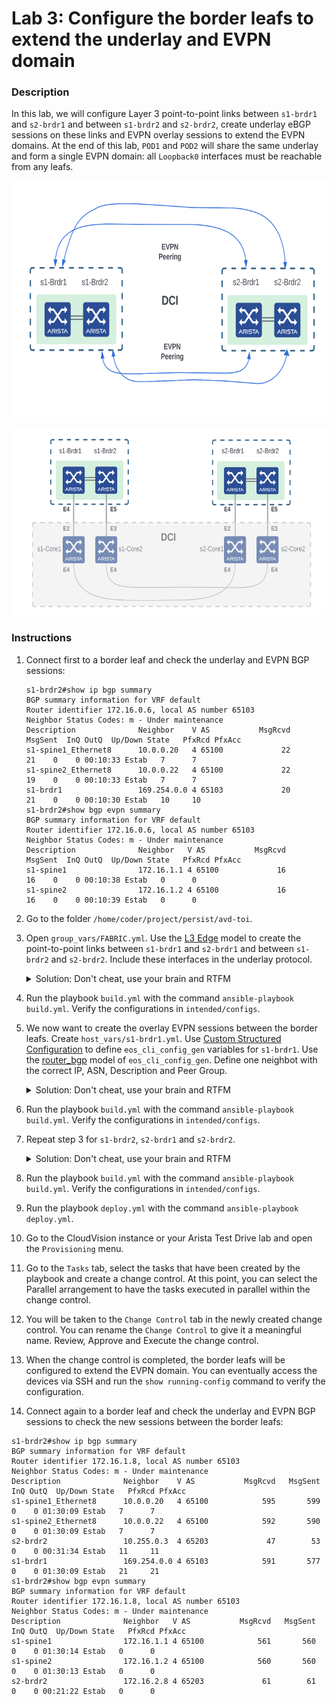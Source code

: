 # Lab 3: Configure the border leafs to extend the underlay and EVPN domain

### Description

In this lab, we will configure Layer 3 point-to-point links between `s1-brdr1` and `s2-brdr1` and between `s1-brdr2` and `s2-brdr2`, create underlay eBGP sessions on these links and EVPN overlay sessions to extend the EVPN domains.
At the end of this lab, `POD1` and `POD2` will share the same underlay and form a single EVPN domain: all `Loopback0` interfaces must be reachable from any leafs.

<p align="center">
<img src="../images/Brdr.png"  width="666" height="378">
</p>

<p align="center">
<img src="../images/BrdrConnections.png"  width="600" height="300">
</p>

### Instructions

1. Connect first to a border leaf and check the underlay and EVPN BGP sessions:   
    ```cli
    s1-brdr2#show ip bgp summary
    BGP summary information for VRF default
    Router identifier 172.16.0.6, local AS number 65103
    Neighbor Status Codes: m - Under maintenance
    Description              Neighbor    V AS           MsgRcvd   MsgSent  InQ OutQ  Up/Down State   PfxRcd PfxAcc
    s1-spine1_Ethernet8      10.0.0.20   4 65100             22        21    0    0 00:10:33 Estab   7      7
    s1-spine2_Ethernet8      10.0.0.22   4 65100             22        19    0    0 00:10:33 Estab   7      7
    s1-brdr1                 169.254.0.0 4 65103             20        21    0    0 00:10:30 Estab   10     10
    s1-brdr2#show bgp evpn summary
    BGP summary information for VRF default
    Router identifier 172.16.0.6, local AS number 65103
    Neighbor Status Codes: m - Under maintenance
    Description              Neighbor   V AS           MsgRcvd   MsgSent  InQ OutQ  Up/Down State   PfxRcd PfxAcc
    s1-spine1                172.16.1.1 4 65100             16        16    0    0 00:10:38 Estab   0      0
    s1-spine2                172.16.1.2 4 65100             16        16    0    0 00:10:39 Estab   0      0
    ```
2. Go to the folder `/home/coder/project/persist/avd-toi`.
3. Open `group_vars/FABRIC.yml`. Use the [L3 Edge](https://avd.sh/en/stable/roles/eos_designs/docs/input-variables.html#l3-edge-and-dci-settings) model to create the point-to-point links between `s1-brdr1` and `s2-brdr1` and between `s1-brdr2` and `s2-brdr2`. Include these interfaces in the underlay protocol.

    <details close>
    <summary>Solution: Don't cheat, use your brain and RTFM</summary>
        One possible solution is accessible  <a href="https://github.com/arista-netdevops-community/avd-toi/blob/solution/group_vars/FABRIC.yml#L57">here</a>.
    </details>

4. Run the playbook `build.yml` with the command `ansible-playbook build.yml`. Verify the configurations in `intended/configs`.
5. We now want to create the overlay EVPN sessions between the border leafs. Create `host_vars/s1-brdr1.yml`. Use [Custom Structured Configuration](https://avd.sh/en/stable/roles/eos_designs/docs/how-to/custom-structured-configuration.html) to define `eos_cli_config_gen` variables for `s1-brdr1`. Use the [router_bgp](https://avd.sh/en/stable/roles/eos_cli_config_gen/docs/input-variables.html#router-bgp) model of `eos_cli_config_gen`. Define one neighbot with the correct IP, ASN, Description and Peer Group.

    <details close>
    <summary>Solution: Don't cheat, use your brain and RTFM</summary>
        One possible solution is accessible  <a href="https://github.com/arista-netdevops-community/avd-toi/blob/solution/host_vars/s1-brdr1.yml">here</a>.
    </details>

6. Run the playbook `build.yml` with the command `ansible-playbook build.yml`. Verify the configurations in `intended/configs`.
7. Repeat step 3 for `s1-brdr2`, `s2-brdr1` and `s2-brdr2`.

    <details close>
    <summary>Solution: Don't cheat, use your brain and RTFM</summary>
        One possible solution is accessible  <a href="https://github.com/arista-netdevops-community/avd-toi/blob/solution/host_vars">here</a>.
    </details>

8. Run the playbook `build.yml` with the command `ansible-playbook build.yml`. Verify the configurations in `intended/configs`.
9. Run the playbook `deploy.yml` with the command `ansible-playbook deploy.yml`.
10. Go to the CloudVision instance or your Arista Test Drive lab and open the `Provisioning` menu.
11. Go to the `Tasks` tab, select the tasks that have been created by the playbook and create a change control. At this point, you can select the Parallel arrangement to have the tasks executed in parallel within the change control.
12. You will be taken to the `Change Control` tab in the newly created change control. You can rename the `Change Control` to give it a meaningful name. Review, Approve and Execute the change control.
13. When the change control is completed, the border leafs will be configured to extend the EVPN domain. You can eventually access the devices via SSH and run the `show running-config` command to verify the configuration.
14. Connect again to a border leaf and check the underlay and EVPN BGP sessions to check the new sessions between the border leafs:
   ```cli
   s1-brdr2#show ip bgp summary
   BGP summary information for VRF default
   Router identifier 172.16.1.8, local AS number 65103
   Neighbor Status Codes: m - Under maintenance
   Description              Neighbor    V AS           MsgRcvd   MsgSent  InQ OutQ  Up/Down State   PfxRcd PfxAcc
   s1-spine1_Ethernet8      10.0.0.20   4 65100            595       599    0    0 01:30:09 Estab   7      7
   s1-spine2_Ethernet8      10.0.0.22   4 65100            592       590    0    0 01:30:09 Estab   7      7
   s2-brdr2                 10.255.0.3  4 65203             47        53    0    0 00:31:34 Estab   11     11
   s1-brdr1                 169.254.0.0 4 65103            591       577    0    0 01:30:09 Estab   21     21
   s1-brdr2#show bgp evpn summary
   BGP summary information for VRF default
   Router identifier 172.16.1.8, local AS number 65103
   Neighbor Status Codes: m - Under maintenance
   Description              Neighbor   V AS           MsgRcvd   MsgSent  InQ OutQ  Up/Down State   PfxRcd PfxAcc
   s1-spine1                172.16.1.1 4 65100            561       560    0    0 01:30:14 Estab   0      0
   s1-spine2                172.16.1.2 4 65100            560       560    0    0 01:30:13 Estab   0      0
   s2-brdr2                 172.16.2.8 4 65203             61        61    0    0 00:21:22 Estab   0      0
   ```